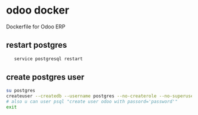 # odoo docker

Dockerfile for Odoo ERP


restart postgres
-----------------
 ```bash
    service postgresql restart
  ```


create postgres user
-------------------
  ```bash
  su postgres
  createuser --createdb --username postgres --no-createrole --no-superuser --pwprompt odoo
  # also u can user psql "create user odoo with passord='password'" 
  exit
  ```


